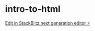 # intro-to-html

[Edit in StackBlitz next generation editor ⚡️](https://stackblitz.com/~/github.com/rkortkamp/intro-to-html)